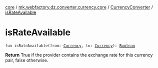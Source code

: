 [core](../../index.md) / [mk.webfactory.dz.converter.currency.core](../index.md) / [CurrencyConverter](index.md) / [isRateAvailable](./is-rate-available.md)

# isRateAvailable

`fun isRateAvailable(from: `[`Currency`](../-currency/index.md)`, to: `[`Currency`](../-currency/index.md)`): `[`Boolean`](https://kotlinlang.org/api/latest/jvm/stdlib/kotlin/-boolean/index.html)

**Return**
True if the provider contains the exchange rate for this currency pair, false otherwise.

